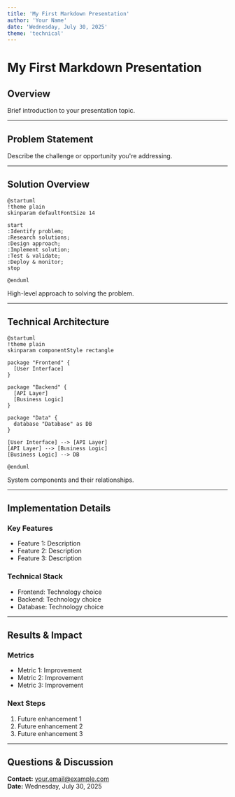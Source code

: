```yaml
---
title: 'My First Markdown Presentation'
author: 'Your Name'
date: 'Wednesday, July 30, 2025'
theme: 'technical'
---
```


# My First Markdown Presentation

## Overview

Brief introduction to your presentation topic.

---

## Problem Statement

Describe the challenge or opportunity you're addressing.

---

## Solution Overview

```plantuml:solution-overview
@startuml
!theme plain
skinparam defaultFontSize 14

start
:Identify problem;
:Research solutions;
:Design approach;
:Implement solution;
:Test & validate;
:Deploy & monitor;
stop

@enduml
```

High-level approach to solving the problem.

---

## Technical Architecture

```plantuml:architecture
@startuml
!theme plain
skinparam componentStyle rectangle

package "Frontend" {
  [User Interface]
}

package "Backend" {
  [API Layer]
  [Business Logic]
}

package "Data" {
  database "Database" as DB
}

[User Interface] --> [API Layer]
[API Layer] --> [Business Logic]
[Business Logic] --> DB

@enduml
```

System components and their relationships.

---

## Implementation Details

### Key Features

- Feature 1: Description
- Feature 2: Description
- Feature 3: Description

### Technical Stack

- Frontend: Technology choice
- Backend: Technology choice
- Database: Technology choice

---

## Results & Impact

### Metrics

- Metric 1: Improvement
- Metric 2: Improvement
- Metric 3: Improvement

### Next Steps

1. Future enhancement 1
2. Future enhancement 2
3. Future enhancement 3

---

## Questions & Discussion

**Contact:** your.email@example.com  
**Date:** Wednesday, July 30, 2025
